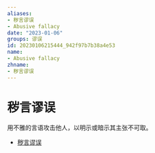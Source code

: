 ```yaml
---
aliases:
- 秽言谬误
- Abusive fallacy
date: "2023-01-06"
groups: 谬误
id: 20230106215444_942f97b7b38a4e53
name:
- Abusive fallacy
zhname:
- 秽言谬误
---
```


# 秽言谬误

用不雅的言语攻击他人，以明示或暗示其主张不可取。

* [秽言谬误](https://zh.wikipedia.org/wiki/%E7%A9%A2%E8%A8%80%E8%AC%AC%E8%AA%A4)
